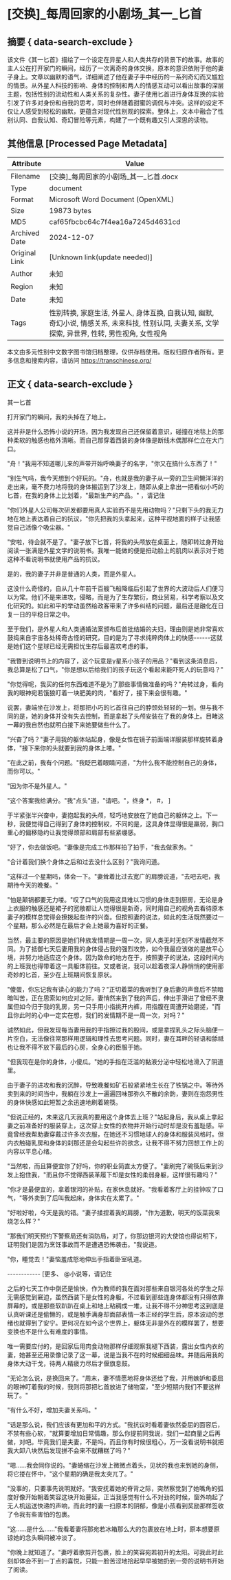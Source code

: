# [交换]_每周回家的小剧场_其一_匕首



## 摘要  { data-search-exclude }

<!-- tcd_abstract -->
该文件《其一匕首》描绘了一个设定在异星人和人类共存的背景下的故事。故事的主人公在打开家门的瞬间，经历了一次离奇的身体交换，原本的意识依附于他的妻子身上。文章以幽默的语气，详细阐述了他在妻子手中经历的一系列奇幻而又尴尬的情景。从外星人科技的影响、身体的控制和两人的情感互动可以看出故事的深层主题，包括性别的流动性和人类关系的复杂性。妻子使用匕首进行身体互换的实验引发了许多对身份和自我的思考，同时也伴随着甜蜜的调侃与冲突。这样的设定不仅让人感受到轻松的幽默，更蕴含对现代性别观的探索。整体上，文本中融合了性别认同、自我认知、奇幻冒险等元素，构建了一个既有趣又引人深思的读物。

<!-- tcd_abstract_end -->

## 其他信息 [Processed Page Metadata]

| Attribute       | Value                                  |
|-----------------|----------------------------------------|
| Filename        | [交换]_每周回家的小剧场_其一_匕首.docx                             |
| Type            | document                                 |
| Format          | Microsoft Word Document (OpenXML)                               |
| Size            | 19873 bytes                           |
| MD5             | caf65fbcbc64c7f4ea16a7245d4631cd                                  |
| Archived Date   | 2024-12-07                             |
| Original Link   | [Unknown link(update needed)]                         |
| Author          | 未知                               |
| Region          | 未知                               |
| Date            | 未知                                 |
| Tags            | 性别转换, 家庭生活, 外星人, 身体互换, 自我认知, 幽默, 奇幻小说, 情感关系, 未来科技, 性别认同, 夫妻关系, 文学探索, 异世界, 性转, 男性视角, 女性视角                                 |

本文由多元性别中文数字图书馆归档整理，仅供存档使用。版权归原作者所有。更多信息和搜索内容，请访问 <https://transchinese.org/>


## 正文 { data-search-exclude }

<!-- tcd_main_text -->
其一匕首

打开家门的瞬间，我的头掉在了地上。

这并非是什么恐怖小说的开场，因为我发现自己还保留着意识，碰撞在地毯上的那种柔软的触感也格外清晰。而自己那穿着西装的身体像是断线木偶那样伫立在大门口。

"舟！"我用不知道哪儿来的声带开始呼唤妻子的名字，"你又在搞什么东西了！"

"别生气吗，我今天想到个好玩的。"舟，也就是我的妻子从一旁的卫生间懒洋洋的走出来，毫不费力地将我的身体搬运到了沙发上，随即从桌上拿出一把看似小巧的匕首，在我的身体上比划着，"最新生产的产品。" ，请记住

"你们外星人公司每次研发都要用真人实验而不是先用动物吗？"只剩下头的我无力地在地上表达着自己的抗议，"你先把我的头拿起来，这种平视地面的样子让我感觉自己活像个吸尘器。"

"安啦，待会就不是了。"妻子放下匕首，将我的头颅放在桌面上，随即转过身开始阅读一张满是外星文字的说明书。我唯一能做的便是扭动脸上的肌肉以表示对于她这种不看说明书就使用产品的抗议。

是的，我的妻子并非是普通的人类，而是外星人。

这没什么奇怪的，自从几十年前千百艘飞船降临后引起了世界的大波动后人们便习以为常。他们不是来进攻，侵略，而是为了生存繁衍，商业贸易，科学考察以及文化研究的。如此和平的举动虽然给政客带来了许多纠结的问题，最后还是融化在日复一日的平稳日常之中。

至于我们，是外星人和人类通婚法案颁布后首批结婚的夫妇，理由则是她非常喜欢鼓捣来自宇宙各处稀奇古怪的研究，目的是为了寻求纯粹肉体上的快感------这就是她们这个星球已经无需担忧生存后最喜欢考虑的事。

"我瞥到说明书上的内容了，这个玩意是γ星系小孩子的用品？"看到这条消息后，我总算是松了口气，"你是想以后给我们的孩子玩这个看起来能吓死人的玩意吗？"

"你觉得呢，我买的任何东西难道不是为了那些事情做准备的吗？"舟转过身，看向我的眼神宛若饿狼盯着一块肥美的肉，"看好了，接下来会很有趣。"

说罢，妻端坐在沙发上，将那把小巧的匕首往自己的脖颈处轻轻的一划。但与我不同的是，她的身体并没有失去控制，而是拿起了头颅安装在了我的身体上。目睹这一幕的我自然也就明白接下来她要做些什么了。

"兴奋了吗？"妻子用我的躯体站起身，像是女性在镜子前面端详服装那样旋转着身体，"接下来你的头就要到我的身体上喽。"

"在此之前，我有个问题。"我眨巴着眼睛问道，"为什么我不能控制自己的身体，而你可以。"

"因为你不是外星人。"

"这个答案我给满分。"我"点头"道，"请吧。"，终身 *， #， ]

于半紧张半兴奋中，妻抱起我的头颅，轻巧地安放在了她自己的躯体之上。下一秒，我便觉得自己得到了身体的控制权，不同的是，这具身体显得很是羸弱，胸口重心的偏移隐约让我觉得颈部和肩部有些紧绷感。

"好了，你去做饭吧。"妻像是完成工作那样拍了拍手，"我去做家务。"

"合计着我们换个身体之后和过去没什么区别？"我询问道。

"这样过一个星期吗，体会一下。"妻耸着比过去宽广的肩膀说道，"去吧去吧，我期待今天的晚餐。"

"怕是颠锅都要无力喽。"叹了口气的我用这具难以习惯的身体走到厨房，无论是身上衣服的触感还是裙子的宽敞都让人觉得很是新奇，同时用自己的视角去看待原本妻子的模样总觉得会撩拨起些许的兴奋。但按照妻的说法，如此的生活既然要过一个星期，那么必然是在最后才会上她最为喜好的正餐。

当然，最主要的原因是她们种族发情期是一周一次，同人类无时无刻不发情截然不同。为了抵御七天后妻用我的身体侵占我的强烈攻势，如今我最应该做的是放平心境，并努力地适应这个身体。因为致命的地方在于，按照妻子的说法，这段时间内的上班我也得带着这一具躯体前往。又或者说，我可以趁着夜深人静悄悄的使用那奇妙的匕首，至少在上班期间恢复原状。

"傻蛋，你忘记我有读心的能力了吗？"正切着菜的我听到了身后妻的声音后不禁暗暗叫苦，正在思索如何应对之际，妻悄然来到了我的声后，伸出手滑进了曾经不隶属但如今归于我的乳房，另一只手用小指挑开内裤，用指腹在周遭开始磨搓，"而且你此时的心中一定实在想，我们的发情期不是一周一次，对吗？"

诚然如此，但我发现每当妻用我的手指擦过我的股间，或是拿捏乳头之际头脑便一片空白，无法像往常那样用逻辑和理性去思考问题。同时，妻在耳畔的轻语和舔祗也让我不得不放下最后的心房，全身心的臣服于她。

"但我现在是你的身体，小傻瓜。"她的手指在泛滥的黏液分泌中轻松地滑入了阴道里。

由于妻子的进攻和我的沉醉，导致晚餐如矿石般紧紧地生长在了铁锅之中。等待外卖到来的时间当中，我躺在沙发上一遍遍回味那弥久不散的余韵，妻则在抱怨男性的身体快感如此短暂之余迅速地刷着碗筷。

"但说正经的，未来这几天我真的要用这个身体去上班？"站起身后，我从桌上拿起妻之前准备好的服装穿上，这次穿上女性的衣物并开始行动时却是没有羞耻感。毕竟曾经我帮助妻穿戴过许多次衣服，在她还不习惯地球人的身体和服装风格时。但内衣触碰乳房和身体的刹那还是会勾起些许的欲念，让我不得不努力回想工作上的内容以平息心绪。

"当然啦，而且算便宜你了好吗，你的职业简直太方便了。"妻刷完了碗筷后来到沙发上抱住我，"而且你不觉得西装革履下却是女性的柔弱身躯，这样很有趣吗？"

"你才是最便宜的，拿着银河的补贴，在家休息就好。"我看着客厅上的挂钟叹了口气，"等外卖到了后叫我起床，身体实在太累了。"

"好啦好啦，今天是我的错。"妻子揉捏着我的肩膀，"作为道歉，明天的饭菜我来烧怎么样？"

"那我们明天预约下警察局还有消防局，对了，你那边银河的大使馆也得说明下，证明我们是因为烹饪事故而不是遭遇恐怖袭击。"我说道。

"你，睡觉去！"妻恼羞成怒地伸出手指着卧室吼道。

------------ [更多、 @小说等，请记住

之后的七天工作中倒还是愉快，作为教师的我在面对那些来自银河各处的学生之际无需感觉到窘迫，虽然西装下是女性的身躯，不过看到那些连身体都没有只得依靠屏幕的，或是那些软趴趴在桌上和地上粘稠成一堆，让我不得不分神思考这到底是认真听课还是偷懒的，或是触手满身却面部表情一本正经的学生后，原本波动的思绪也就得到了安宁。更何况在如今这个世界上，躯体无非是外在的模样罢了，想要变换也不是什么有难度的事情。

唯一需要应付的，是回家后用肉食动物那样仔细观察我褪下西装，露出女性内衣的妻，她甚至还用录像记录了这一幕，说是当我不在的时候细细品味。并随后用我的身体大动干戈，待两人精疲力尽后才偃旗息鼓。

"无论怎么说，是换回来了。"周末，妻不情愿地将身体还给了我，并用嫉妒和委屈的眼神盯着我的时候，我则将那把匕首放进了储物室，"至少短期内我们不要这样玩了。"

"有什么不好，增加夫妻关系吗。"

"话是那么说，我们应该有更加和平的方式。"我抗议时看着妻依然委屈的面容后，不禁有些心软，"就算要增加日常情趣，那么你提前同我说，我们一起商量之后再做，对吧。毕竟我们是夫妻，不是吗。而且你有时候很粗心，万一没看说明书就把我大卸八块然后发现拼不会来不就糟糕了吗？"

"嗯......我会同你说的。"妻蜷缩在沙发上微微点着头，见状的我也来到她的身侧，将它搂在怀中，"这个星期的确是我太突兀了。"

"没事的，只要事先说明就好。"我安抚着她的脊背之际，突然察觉到了她嘴角的弧度好像开始朝着笑容这块开始蔓延，正当我感觉有什么不对劲的时候，窗外响起了无人机运送快递的声响，而此时的妻一扫原本的阴郁，像是小孩看到奖励那样签收了令我有些害怕的包裹。

"这......是什么......"我看着妻将那宛若冰箱那么大的包裹放在地上时，原本想要原谅她的念头瞬间被冲淡了。

"你晚上就知道了。"妻哼着歌剪开包裹，脸上的笑容宛若初升的太阳。可我此时此刻却体会不到一丁点的喜悦，只能一脸苦涩地拾起早早被她扔到一旁的说明书开始了阅读。
<!-- tcd_main_text_end -->

